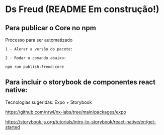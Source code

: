 

# Ds Freud (README Em construção!)

## Para publicar o Core no npm

Processo para ser automatizado

```
1 - Alerar a versão do pacote:

2 - Rodar o comando abaixo:

npm run publish:freud-core

```

## Para incluir o storybook de componentes react native:

Tecnologias sugeridas:
Expo + Storybook

https://github.com/nrwl/nx-labs/tree/main/packages/expo

https://storybook.js.org/tutorials/intro-to-storybook/react-native/en/get-started
